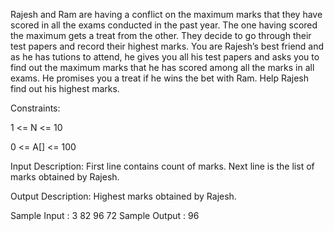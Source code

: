 Rajesh and Ram are having a conflict on the maximum marks that they have scored in all the exams conducted in the past year. The one having scored the maximum gets a treat from the other. They decide to go through their test papers and record their highest marks. You are Rajesh’s best friend and as he has tutions to attend, he gives you all his test papers and asks you to find out the maximum marks that he has scored among all the marks in all exams. He promises you a treat if he wins the bet with Ram. Help Rajesh find out his highest marks.

Constraints:

1 <= N <= 10

0 <= A[] <= 100

Input Description:
First line contains count of marks. Next line is the list of marks obtained by Rajesh.

Output Description:
Highest marks obtained by Rajesh.

Sample Input :
3
82 96 72
Sample Output :
96
